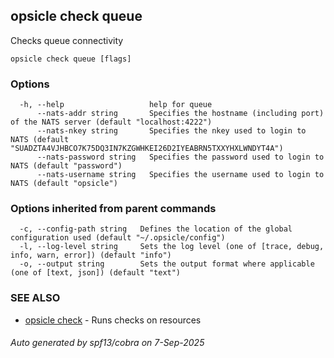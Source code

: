 ## opsicle check queue

Checks queue connectivity

```
opsicle check queue [flags]
```

### Options

```
  -h, --help                   help for queue
      --nats-addr string       Specifies the hostname (including port) of the NATS server (default "localhost:4222")
      --nats-nkey string       Specifies the nkey used to login to NATS (default "SUADZTA4VJHBCO7K75DQ3IN7KZGWHKEI26D2IYEABRN5TXXYHXLWNDYT4A")
      --nats-password string   Specifies the password used to login to NATS (default "password")
      --nats-username string   Specifies the username used to login to NATS (default "opsicle")
```

### Options inherited from parent commands

```
  -c, --config-path string   Defines the location of the global configuration used (default "~/.opsicle/config")
  -l, --log-level string     Sets the log level (one of [trace, debug, info, warn, error]) (default "info")
  -o, --output string        Sets the output format where applicable (one of [text, json]) (default "text")
```

### SEE ALSO

* [opsicle check](cli/opsicle_check.md)	 - Runs checks on resources

###### Auto generated by spf13/cobra on 7-Sep-2025

